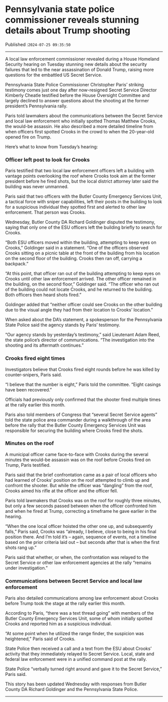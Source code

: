 # Pennsylvania state police commissioner reveals stunning details about Trump shooting

Published :`2024-07-25 09:35:50`

---

A local law enforcement commissioner revealed during a House Homeland Security hearing on Tuesday stunning new details about the security failures that led to the near assassination of Donald Trump, raising more questions for the embattled US Secret Service.

Pennsylvania State Police Commissioner Christopher Paris’ striking testimony comes just one day after now-resigned Secret Service Director Kimberly Cheatle testified before the House Oversight Committee and largely declined to answer questions about the shooting at the former president’s Pennsylvania rally.

Paris told lawmakers about the communications between the Secret Service and local law enforcement who initially spotted Thomas Matthew Crooks, the would-be assassin. He also described a more detailed timeline from when officers first spotted Crooks in the crowd to when the 20-year-old opened fire on Trump.

Here’s what to know from Tuesday’s hearing:

### Officer left post to look for Crooks

Paris testified that two local law enforcement officers left a building with vantage points overlooking the roof where Crooks took aim at the former president before he fired shots, but the local district attorney later said the building was never unmanned.

Paris said that two officers with the Butler County Emergency Services Unit, a tactical force with sniper capabilities, left their posts in the building to look for a suspicious individual they spotted first and alerted to other law enforcement. That person was Crooks.

Wednesday, Butler County DA Richard Goldinger disputed the testimony, saying that only one of the ESU officers left the building briefly to search for Crooks.

“Both ESU officers moved within the building, attempting to keep eyes on Crooks,” Goldinger said in a statement. “One of the officers observed Crooks sitting on a picnic table at the front of the building from his location on the second floor of the building. Crooks then ran off, carrying a backpack.”

“At this point, that officer ran out of the building attempting to keep eyes on Crooks until other law enforcement arrived. The other officer remained in the building, on the second floor,” Goldinger said. “The officer who ran out of the building could not locate Crooks, and he returned to the building. Both officers then heard shots fired.”

Goldinger added that “neither officer could see Crooks on the other building due to the visual angle they had from their location to Crooks’ location.”

When asked about the DA’s statement, a spokesperson for the Pennsylvania State Police said the agency stands by Paris’ testimony.

“Our agency stands by yesterday’s testimony,” said Lieutenant Adam Reed, the state police’s director of communications. “The investigation into the shooting and its aftermath continues.”

### Crooks fired eight times

Investigators believe that Crooks fired eight rounds before he was killed by counter-snipers, Paris said.

“I believe that the number is eight,” Paris told the committee. “Eight casings have been recovered.”

Officials had previously only confirmed that the shooter fired multiple times at the rally earlier this month.

Paris also told members of Congress that “several Secret Service agents” told the state police area commander during a walkthrough of the area before the rally that the Butler County Emergency Services Unit was responsible for securing the building where Crooks fired the shots.

### Minutes on the roof

A municipal officer came face-to-face with Crooks during the several minutes the would-be assassin was on the roof before Crooks fired on Trump, Paris testified.

Paris said that the brief confrontation came as a pair of local officers who had learned of Crooks’ position on the roof attempted to climb up and confront the shooter. But while the officer was “dangling” from the roof, Crooks aimed his rifle at the officer and the officer fell.

Paris told lawmakers that Crooks was on the roof for roughly three minutes, but only a few seconds passed between when the officer confronted him and when he fired at Trump, correcting a timeframe he gave earlier in the hearing.

“When the one local officer hoisted the other one up, and subsequently falls,” Paris said, Crooks was “already, I believe, close to being in his final position there. And I’m told it’s – again, sequence of events, not a timeline based on the prior criteria laid out – but seconds after that is when the first shots rang up.”

Paris said that whether, or when, the confrontation was relayed to the Secret Service or other law enforcement agencies at the rally “remains under investigation.”

### Communications between Secret Service and local law enforcement

Paris also detailed communications among law enforcement about Crooks before Trump took the stage at the rally earlier this month.

According to Paris, “there was a text thread going” with members of the Butler County Emergency Services Unit, some of whom initially spotted Crooks and reported him as a suspicious individual.

“At some point when he utilized the range finder, the suspicion was heightened,” Paris said of Crooks.

State Police then received a call and a text from the ESU about Crooks’ activity that they immediately relayed to Secret Service. Local, state and federal law enforcement were in a unified command post at the rally.

State Police “verbally turned right around and gave it to the Secret Service,” Paris said.

This story has been updated Wednesday with responses from Butler County DA Richard Goldinger and the Pennsylvania State Police.

---


